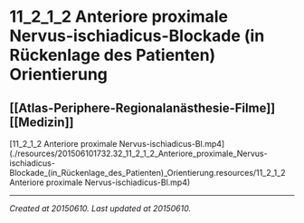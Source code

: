 # 11_2_1_2 Anteriore proximale Nervus-ischiadicus-Blockade (in Rückenlage des Patienten) Orientierung
 [[Atlas-Periphere-Regionalanästhesie-Filme]] [[Medizin]] 
---



[11\_2\_1\_2 Anteriore proximale Nervus-ischiadicus-Bl.mp4](./resources/201506101732.32_11_2_1_2_Anteriore_proximale_Nervus-ischiadicus-Blockade_(in_Rückenlage_des_Patienten)_Orientierung.resources/11_2_1_2 Anteriore proximale Nervus-ischiadicus-Bl.mp4)

---

_Created at 20150610._
_Last updated at 20150610._



